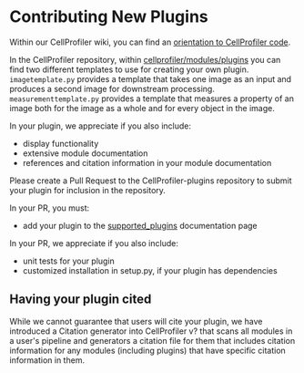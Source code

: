# Contributing New Plugins

Within our CellProfiler wiki, you can find an [orientation to CellProfiler code](https://github.com/CellProfiler/CellProfiler/wiki/Orientation-to-CellProfiler-code).

In the CellProfiler repository, within [cellprofiler/modules/plugins](https://github.com/CellProfiler/CellProfiler/tree/master/cellprofiler/modules/plugins) you can find two different templates to use for creating your own plugin.
`imagetemplate.py` provides a template that takes one image as an input and produces a second image for downstream processing.
`measurementtemplate.py` provides a template that measures a property of an image both for the image as a whole and for every object in the image.

In your plugin, we appreciate if you also include:
- display functionality
- extensive module documentation
- references and citation information in your module documentation

Please create a Pull Request to the CellProfiler-plugins repository to submit your plugin for inclusion in the repository.

In your PR, you must:
- add your plugin to the [supported_plugins](supported_plugins.md) documentation page

In your PR, we appreciate if you also include:
- unit tests for your plugin
- customized installation in setup.py, if your plugin has dependencies

## Having your plugin cited

While we cannot guarantee that users will cite your plugin, we have introduced a Citation generator into CellProfiler v? that scans all modules in a user's pipeline and generators a citation file for them that includes citation information for any modules (including plugins) that have specific citation information in them.